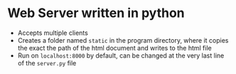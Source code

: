 # Web Server written in python

- Accepts multiple clients
- Creates a folder named `static` in the program directory, where it copies the exact the path of the html document and writes to the html file
- Run on `localhost:8000` by default, can be changed at the very last line of the `server.py` file
